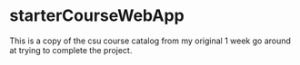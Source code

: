 # starterCourseWebApp
This is a copy of the csu course catalog from my original 1 week go around at trying to complete the project.
